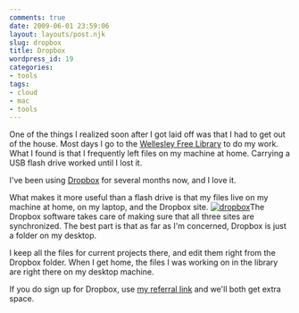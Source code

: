 ```yaml
---
comments: true
date: 2009-06-01 23:59:06
layout: layouts/post.njk
slug: dropbox
title: Dropbox
wordpress_id: 19
categories:
- tools
tags:
- cloud
- mac
- tools
---
```


One of the things I realized soon after I got laid off was that I had to get out of the house. Most days I go to the [Wellesley Free Library](https://www.wellesleyfreelibrary.org/home/) to do my work. What I found is that I frequently left files on my machine at home. Carrying a USB flash drive worked until I lost it.

I've been using [Dropbox](https://www.getdropbox.com/) for several months now, and I love it. 

What makes it more useful than a flash drive is that my files live on my machine at home, on my laptop, and the Dropbox site. [![dropbox](/IMAGE/dropboxlogo.png)](https://www.getdropbox.com/referrals/NTU2NTg4ODk)The Dropbox software takes care of making sure that all three sites are synchronized. The best part is that as far as I'm concerned, Dropbox is just a folder on my desktop. 

I keep all the files for current projects there, and edit them right from the Dropbox folder. When I get home, the files I was working on in the library are right there on my desktop machine.

If you do sign up for Dropbox, use [my referral link](https://www.getdropbox.com/referrals/NTU2NTg4ODk) and we'll both get extra space.

